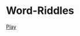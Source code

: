 # Word-Riddles

[Play](https://coding-interface.github.io/Word-Riddles/build/index.html?version=3.0.0)